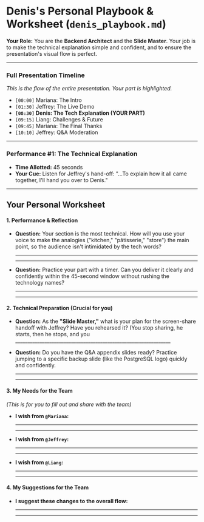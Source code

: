 # **Denis's Personal Playbook & Worksheet (`denis_playbook.md`)**

**Your Role:** You are the **Backend Architect** and the **Slide Master**. Your job is to make the technical explanation simple and confident, and to ensure the presentation's visual flow is perfect.

---

### **Full Presentation Timeline**


*This is the flow of the entire presentation. Your part is highlighted.*

*   `[00:00]` Mariana: The Intro
*   `[01:30]` Jeffrey: The Live Demo
*   **`[08:30]` Denis: The Tech Explanation (YOUR PART)**
*   `[09:15]` Liang: Challenges & Future
*   `[09:45]` Mariana: The Final Thanks
*   `[10:10]` Jeffrey: Q&A Moderation

---

### **Performance #1: The Technical Explanation**

*   **Time Allotted:** 45 seconds
*   **Your Cue:** Listen for Jeffrey's hand-off: "...To explain how it all came together, I'll hand you over to Denis."

---

## **Your Personal Worksheet**

#### **1. Performance & Reflection**

*   **Question:** Your section is the most technical. How will you use your voice to make the analogies ("kitchen," "pâtisserie," "store") the main point, so the audience isn't intimidated by the tech words?

    ________________________________________________________________
    ________________________________________________________________

*   **Question:** Practice your part with a timer. Can you deliver it clearly and confidently within the 45-second window without rushing the technology names?

    ________________________________________________________________
    ________________________________________________________________

#### **2. Technical Preparation (Crucial for you)**

*   **Question:** As the **"Slide Master,"** what is your plan for the screen-share handoff with Jeffrey? Have you rehearsed it? (You stop sharing, he starts, then he stops, and you  ________________________________________________________________

*   **Question:** Do you have the Q&A appendix slides ready? Practice jumping to a specific backup slide (like the PostgreSQL logo) quickly and confidently.

    ________________________________________________________________
    ________________________________________________________________

#### **3. My Needs for the Team**

*(This is for you to fill out and share with the team)*

*   **I wish from `@Mariana`:**
    ________________________________________________________________
    ________________________________________________________________

*   **I wish from `@Jeffrey`:**
    ________________________________________________________________
    ________________________________________________________________

*   **I wish from `@Liang`:**
    ________________________________________________________________
    ________________________________________________________________

#### **4. My Suggestions for the Team**

*   **I suggest these changes to the overall flow:**
    ________________________________________________________________
    ________________________________________________________________
